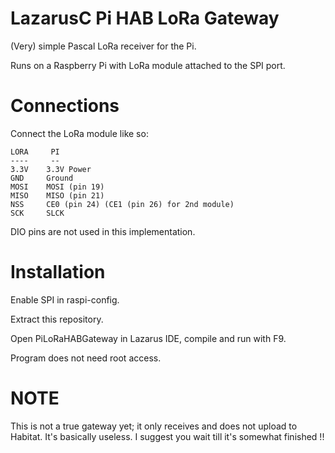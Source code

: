 LazarusC Pi HAB LoRa Gateway
============================

(Very) simple Pascal LoRa receiver for the Pi.

Runs on a Raspberry Pi with LoRa module attached to the SPI port.

Connections
===========

Connect the LoRa module like so:

	LORA     PI
	----     --
	3.3V	3.3V Power
	GND		Ground
	MOSI	MOSI (pin 19)
	MISO	MISO (pin 21)
	NSS		CE0 (pin 24) (CE1 (pin 26) for 2nd module)
	SCK		SLCK

DIO pins are not used in this implementation.

Installation
============

Enable SPI in raspi-config.

Extract this repository.

Open PiLoRaHABGateway in Lazarus IDE, compile and run with F9.

Program does not need root access.

NOTE
====

This is not a true gateway yet; it only receives and does not upload to Habitat.  It's basically useless.  I suggest you wait till it's somewhat finished !!

	